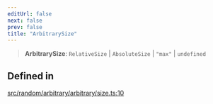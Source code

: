 ```yaml
---
editUrl: false
next: false
prev: false
title: "ArbitrarySize"
---
```


> **ArbitrarySize**: `RelativeSize` \| `AbsoluteSize` \| `"max"` \| `undefined`

## Defined in

[src/random/arbitrary/arbitrary/size.ts:10](https://github.com/skyleague/axioms/blob/75fb1c5c977f1940e84e5cdcef2be336d1fd81da/src/random/arbitrary/arbitrary/size.ts#L10)

